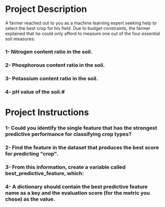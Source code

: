 # Project Description
A farmer reached out to you as a machine learning expert seeking help to select the best crop for his field. Due to budget constraints, the farmer explained that he could only afford to measure one out of the four essential soil measures:

### 1- Nitrogen content ratio in the soil.
### 2- Phosphorous content ratio in the soil.
### 3- Potassium content ratio in the soil.
### 4- pH value of the soil.# 

# Project Instructions
### 1- Could you identify the single feature that has the strongest predictive performance for classifying crop types?
### 2- Find the feature in the dataset that produces the best score for predicting "crop".
### 3- From this information, create a variable called best_predictive_feature, which:
### 4- A dictionary should contain the best predictive feature name as a key and the evaluation score (for the metric you chose) as the value.

